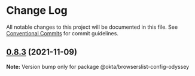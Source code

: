 # Change Log

All notable changes to this project will be documented in this file.
See [Conventional Commits](https://conventionalcommits.org) for commit guidelines.

## [0.8.3](https://github.com/okta/odyssey/compare/v0.8.2...v0.8.3) (2021-11-09)

**Note:** Version bump only for package @okta/browserslist-config-odyssey
